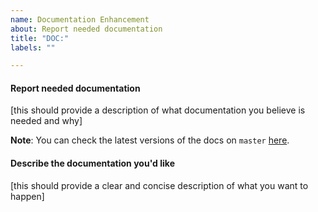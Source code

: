 ```yaml
---
name: Documentation Enhancement
about: Report needed documentation
title: "DOC:"
labels: ""

---
```


#### Report needed documentation

[this should provide a description of what documentation you believe is needed and why]

**Note**: You can check the latest versions of the docs on `master` [here](https://dev.pandas.io/docs).

#### Describe the documentation you'd like

[this should provide a clear and concise description of what you want to happen]

